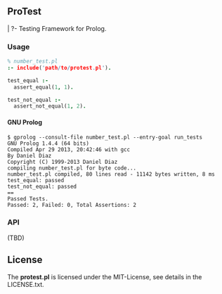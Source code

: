 ## ProTest

| ?- Testing Framework for Prolog.

### Usage

```prolog
% number_test.pl
:- include('path/to/protest.pl').

test_equal :-
  assert_equal(1, 1).

test_not_equal :-
  assert_not_equal(1, 2).
```

#### GNU Prolog

```shell
$ gprolog --consult-file number_test.pl --entry-goal run_tests
GNU Prolog 1.4.4 (64 bits)
Compiled Apr 29 2013, 20:42:46 with gcc
By Daniel Diaz
Copyright (C) 1999-2013 Daniel Diaz
compiling number_test.pl for byte code...
number_test.pl compiled, 80 lines read - 11142 bytes written, 8 ms
test_equal: passed
test_not_equal: passed
==
Passed Tests.
Passed: 2, Failed: 0, Total Assertions: 2
```

### API

(TBD)

## License

The **protest.pl** is licensed under the MIT-License, see details in the LICENSE.txt.
